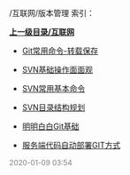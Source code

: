/互联网/版本管理 索引：


**[上一级目录/互联网](/互联网/index.md)**

- [Git常用命令-转载保存](/互联网/版本管理/Git常用命令-转载保存.md)

- [SVN基础操作面面观](/互联网/版本管理/SVN基础操作面面观.md)

- [SVN常用基本命令](/互联网/版本管理/SVN常用基本命令.md)

- [SVN目录结构规划](/互联网/版本管理/SVN目录结构规划.md)

- [明明白白Git基础](/互联网/版本管理/明明白白Git基础.md)

- [服务端代码自动部署GIT方式](/互联网/版本管理/服务端代码自动部署GIT方式.md)


<font size=2 color='grey'> 2020-01-09 03:54 </font>